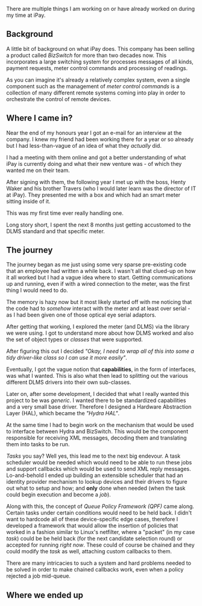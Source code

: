 There are multiple things I am working on or have already worked
on during my time at iPay.

## Background

A little bit of background on what iPay does. This company has
been selling a product called _BizSwitch_ for more than two
decades now. This incorporates a large switching system for
processes messages of all kinds, payment requests, meter
control commands and processing of readings.

As you can imagine it's already a relatively complex system,
even a single component such as the management of _meter
control commands_ is a collection of many different remote
systems coming into play in order to orchestrate the
control of remote devices.

## Where I came in?

Near the end of my honours year I got an e-mail for an interview
at the company. I knew my friend had been working there for
a year or so already but I had less-than-vague of an idea
of what they _actually_ did.

I had a meeting with them online and got a better understanding
of what iPay is currently doing and what their new venture
was - of which they wanted me on their team.

After signing with them, the following year I met up with the boss,
Henty Waker and his brother Travers (who I would later learn was
the director of IT at iPay). They presented me with a box and
which had an smart meter sitting inside of it.

This was my first time ever really handling one.

Long story short, I spent the next 8 months just getting 
accustomed to the DLMS standard and that specific meter.

## The journey

The journey began as me just using some very sparse pre-existing
code that an employee had written a while back. I wasn't all
that clued-up on how it all worked but I had a vague idea where
to start. Getting communications up and running, even if with
a wired connection to the meter, was the first thing I would
need to do.

The memory is hazy now but it most likely started off with me
noticing that the code had to _somehow_ interact with the
meter and at least over serial - as I had been given one of
those optical eye serial adaptors.

After getting that working, I explored the meter (and DLMS)
via the library we were using. I got to understand more about
how DLMS worked and also the set of object types or _classes_
that were supported. 

After figuring this out I decided _"Okay, I need to wrap all
of this into some a tidy driver-like class so I can use it
more easily"_.

Eventually, I got the vague notion that **capabilities**,
in the form of interfaces, was what I wanted. This is also
what then lead to splitting out the various different DLMS
drivers into their own sub-classes.

Later on, after some development, I decided that what I
really wanted this project to be was _generic_. I wanted
there to be standardized capabilities and a very small
base driver. Therefore I designed a Hardware Abstraction
Layer (HAL), which became the _"Hydra HAL"_.

At the same time I had to begin work on the mechanism
that would be used to interface between Hydra and BizSwitch.
This would be the component responsible for receiving
XML messages, decoding them and translating them into
tasks to be run.

_Tasks_ you say? Well yes, this lead me to the next
big endevour. A task scheduler would be needed which
would need to be able to run these jobs and support
callbacks which would be used to send XML reply 
messages. Lo-and-behold I ended up building an
extensible scheduler that had an identity provider
mechanism to lookup devices and their drivers
to figure out what to setup and how; and **only**
done when needed (when the task could begin
execution and become a _job_).

Along with this, the concept of _Queue Policy Framework (QPF)_
came along. Certain tasks under certain conditions
would need to be held back. I didn't want to
hardcode all of these device-specific edge cases,
therefore I developed a framework that would
allow the insertion of policies that worked
in a fashion similar to Linux's netfilter,
where a "packet" (in my case _task_) could
be be held back (for the next candidate
selection round) or accepted for running
_right now_. These could of course be
chained and they could modify the _task_
as well, attaching custom callbacks
to them.

There are many intricacies to such a
system and hard problems needed to be
solved in order to make chained
callbacks work, even when a policy
rejected a job mid-queue.

## Where we ended up
